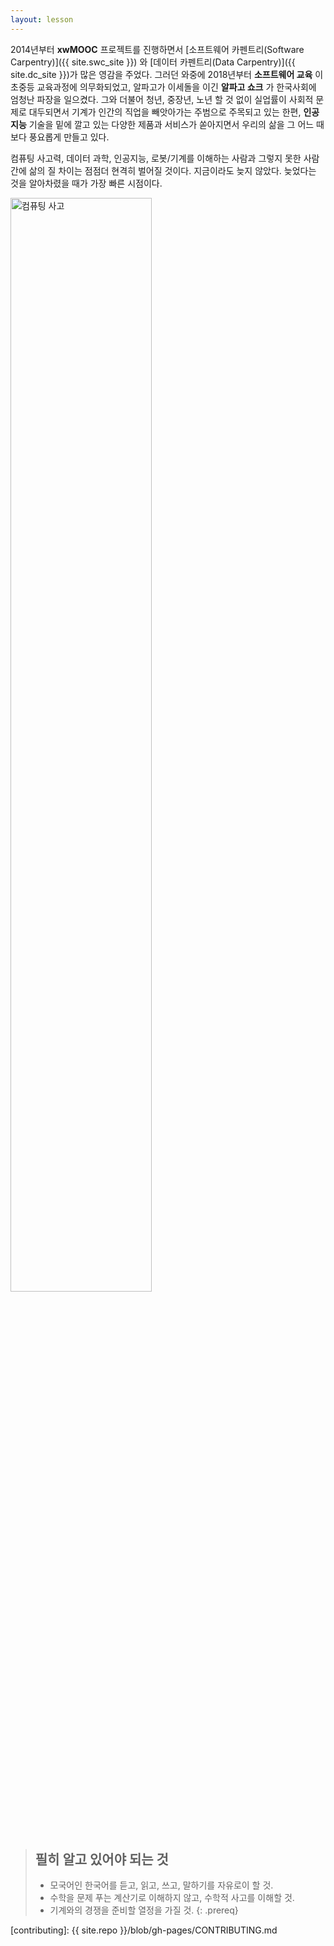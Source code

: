 ```yaml
---
layout: lesson
---
```


2014년부터 **xwMOOC** 프로젝트를 진행하면서 [소프트웨어 카펜트리(Software Carpentry)]({{ site.swc_site }}) 와
[데이터 카펜트리(Data Carpentry)]({{ site.dc_site }})가 많은 영감을 주었다.
그러던 와중에 2018년부터 **소프트웨어 교육** 이 초중등 교육과정에 의무화되었고, 알파고가 이세돌을 이긴 **알파고 쇼크** 가 한국사회에 엄청난 파장을 일으켰다. 그와 더불어 청년, 중장년, 노년 할 것 없이 실업률이 사회적 문제로 대두되면서 기계가 인간의 직업을 빼앗아가는 주범으로 주목되고 있는 한편, **인공지능** 기술을 밑에 깔고 있는 다양한 제품과 서비스가 쏟아지면서 우리의 삶을 그 어느 때보다 풍요롭게 만들고 있다.

컴퓨팅 사고력, 데이터 과학, 인공지능, 로봇/기계를 이해하는 사람과 그렇지 못한 사람간에 삶의 질 차이는 점점더 현격히 벌어질 것이다. 지금이라도 늦지 않았다. 늦었다는 것을 알아차렸을 때가 가장 빠른 시점이다.

<img src="{{ site.root }}/fig/ct-unplugged-4th-paradigm-korea.png" alt="컴퓨팅 사고" width="67%">


> ## 필히 알고 있어야 되는 것
>
> * 모국어인 한국어를 듣고, 읽고, 쓰고, 말하기를 자유로이 할 것.
> * 수학을 문제 푸는 계산기로 이해하지 않고, 수학적 사고를 이해할 것.
> * 기계와의 경쟁을 준비할 열정을 가질 것.
{: .prereq}

[contributing]: {{ site.repo }}/blob/gh-pages/CONTRIBUTING.md
